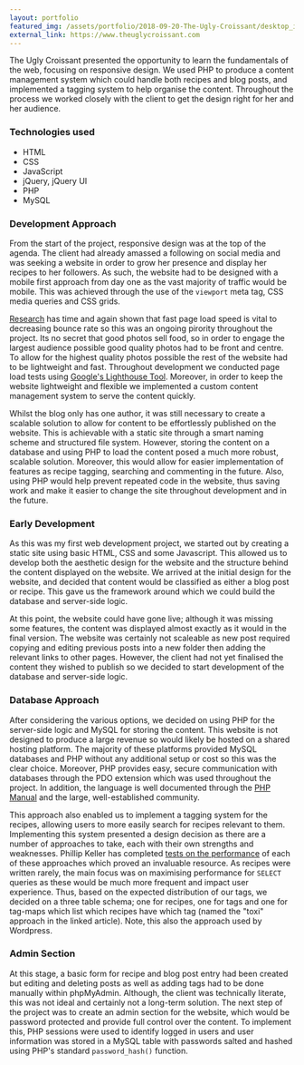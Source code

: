 ```yaml
---
layout: portfolio
featured_img: /assets/portfolio/2018-09-20-The-Ugly-Croissant/desktop_index.png
external_link: https://www.theuglycroissant.com
---
```

The Ugly Croissant presented the opportunity to learn the fundamentals of the web, focusing on responsive design. We used PHP to produce a content management system which could handle both recipes and blog posts, and implemented a tagging system to help organise the content. Throughout the process we worked closely with the client to get the design right for her and her audience.
<!--more-->

### Technologies used
* HTML
* CSS
* JavaScript
* jQuery, jQuery UI
* PHP
* MySQL

### Development Approach

From the start of the project, responsive design was at the top of the agenda. The client had already amassed a following on social media and was seeking a website in order to grow her presence and display her recipes to her followers. As such, the website had to be designed with a mobile first approach from day one as the vast majority of traffic would be mobile. This was achieved through the use of the <code>viewport</code> meta tag, CSS media queries and CSS grids.

[Research](https://www.thinkwithgoogle.com/marketing-resources/data-measurement/mobile-page-speed-new-industry-benchmarks/) has time and again shown that fast page load speed is vital to decreasing bounce rate so this was an ongoing pirority throughout the project. Its no secret that good photos sell food, so in order to engage the largest audience possible good quality photos had to be front and centre. To allow for the highest quality photos possible the rest of the website had to be lightweight and fast. Throughout development we conducted page load tests using [Google's Lighthouse Tool](https://developers.google.com/web/tools/lighthouse/). Moreover, in order to keep the website lightweight and flexible we implemented a custom content management system to serve the content quickly.

Whilst the blog only has one author, it was still necessary to create a scalable solution to allow for content to be effortlessly published on the website. This is achievable with a static site through a smart naming scheme and structured file system. However, storing the content on a database and using PHP to load the content posed a much more robust, scalable solution. Moreover, this would allow for easier implementation of features as recipe tagging, searching and commenting in the future. Also, using PHP would help prevent repeated code in the website, thus saving work and make it easier to change the site throughout development and in the future.

### Early Development

As this was my first web development project, we started out by creating a static site using basic HTML, CSS and some Javascript. This allowed us to develop both the aesthetic design for the website and the structure behind the content displayed on the website. We arrived at the initial design for the website, and decided that content would be classified as either a blog post or recipe. This gave us the framework around which we could build the database and server-side logic.

At this point, the website could have gone live; although it was missing some features, the content was displayed almost exactly as it would in the final version. The website was certainly not scaleable as new post required copying and editing previous posts into a new folder then adding the relevant links to other pages. However, the client had not yet finalised the content they wished to publish so we decided to start development of the database and server-side logic.

### Database Approach

After considering the various options, we decided on using PHP for the server-side logic and MySQL for storing the content. This website is not designed to produce a large revenue so would likely be hosted on a shared hosting platform. The majority of these platforms provided MySQL databases and PHP without any additional setup or cost so this was the clear choice. Moreover, PHP provides easy, secure communication with databases through the PDO extension which was used throughout the project. In addition, the language is well documented through the [PHP Manual](http://php.net/manual/en/index.php) and the large, well-established community.

This approach also enabled us to implement a tagging system for the recipes, allowing users to more easily search for recipes relevant to them. Implementing this system presented a design decision as there are a number of approaches to take, each with their own strengths and weaknesses. Phillip Keller has completed [tests on the performance](http://howto.philippkeller.com/2005/06/19/Tagsystems-performance-tests/) of each of these approaches which proved an invaluable resource. As recipes were written rarely, the main focus was on maximising performance for <code>SELECT</code> queries as these would be much more frequent and impact user experience. Thus, based on the expected distribution of our tags, we decided on a three table schema; one for recipes, one for tags and one for tag-maps which list which recipes have which tag (named the "toxi" approach in the linked article). Note, this also the approach used by Wordpress.

### Admin Section

At this stage, a basic form for recipe and blog post entry had been created but editing and deleting posts as well as adding tags had to be done manually within phpMyAdmin. Although, the client was technically literate, this was not ideal and certainly not a long-term solution. The next step of the project was to create an admin section for the website, which would be password protected and provide full control over the content. To implement this, PHP sessions were used to identify logged in users and user information was stored in a MySQL table with passwords salted and hashed using PHP's standard <code>password_hash()</code> function.


<!--stackedit_data:
eyJoaXN0b3J5IjpbMTIwMDM0MywxMjAwMzQzLDk2NTg4NTMwNy
wzNjYzOTQ1MTEsLTIwNTgwMTcyNTksLTM1NTMwNzc2NywyMDYy
MjEzNzk1LC0zMTI1OTM0MjUsLTkxMDk5ODk0NiwtMjA1MzY4OT
Y0NSwxMDc3MjY5Nzk5LDE1NzQyOTI4MzZdfQ==
-->